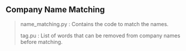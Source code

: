 
## Company Name Matching

> name_matching.py : Contains the code to match the names.
>
> tag.pu : List of words that can be removed from company names before matching.
